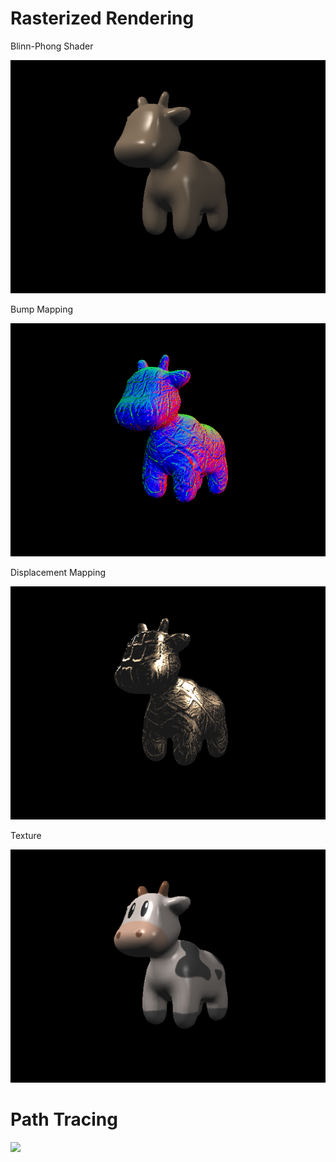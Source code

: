 # Rasterized Rendering
Blinn-Phong Shader

![](img/phong.png)

Bump Mapping

![](img/bump.png)

Displacement Mapping

![](img/displacement.png)

Texture

![](img/texture.png)

# Path Tracing

![](img/Comparision.png)